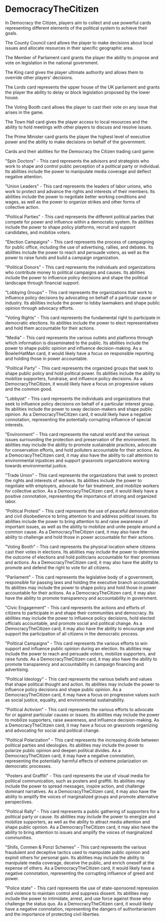 # DemocracyTheCitizen

In Democracy the Citizen, players aim to collect and use powerful cards representing different elements of the political system to achieve their goals. 

The County Council card allows the player to make decisions about local issues and allocate resources in their specific geographic area. 

The Member of Parliament card grants the player the ability to propose and vote on legislation in the national government. 

The King card gives the player ultimate authority and allows them to override other players' decisions. 

The Lords card represents the upper house of the UK parliament and grants the player the ability to delay or block legislation proposed by the lower house. 

The Voting Booth card allows the player to cast their vote on any issue that arises in the game. 

The Town Hall card gives the player access to local resources and the ability to hold meetings with other players to discuss and resolve issues. 

The Prime Minister card grants the player the highest level of executive power and the ability to make decisions on behalf of the government.


Cards and their abilities for the Democracy the Citizen trading card game:

"Spin Doctors" - This card represents the advisors and strategists who work to shape and control public perception of a political party or individual. Its abilities include the power to manipulate media coverage and deflect negative attention.

"Union Leaders" - This card represents the leaders of labor unions, who work to protect and advance the rights and interests of their members. Its abilities include the power to negotiate better working conditions and wages, as well as the power to organize strikes and other forms of collective action.

"Political Parties" - This card represents the different political parties that compete for power and influence within a democratic system. Its abilities include the power to shape policy platforms, recruit and support candidates, and mobilize voters.

"Election Campaigns" - This card represents the process of campaigning for public office, including the use of advertising, rallies, and debates. Its abilities include the power to reach and persuade voters, as well as the power to raise funds and build a campaign organization.

"Political Donors" - This card represents the individuals and organizations who contribute money to political campaigns and causes. Its abilities include the power to influence policy decisions and shape the political landscape through financial support.

"Lobbying Groups" - This card represents the organizations that work to influence policy decisions by advocating on behalf of a particular cause or industry. Its abilities include the power to lobby lawmakers and shape public opinion through advocacy efforts.

"Voting Rights" - This card represents the fundamental right to participate in democratic elections. Its abilities include the power to elect representatives and hold them accountable for their actions.

"Media" - This card represents the various outlets and platforms through which information is disseminated to the public. Its abilities include the power to shape public opinion and influence decision-making. As a BowlerHatMan card, it would likely have a focus on responsible reporting and holding those in power accountable.

"Political Party" - This card represents the organized groups that seek to shape public policy and hold political power. Its abilities include the ability to mobilize supporters, fundraise, and influence policy decisions. As a DemocracyTheCitizen, it would likely have a focus on progressive values and the common good.

"Lobbyist" - This card represents the individuals and organizations that seek to influence policy decisions on behalf of a particular interest group. Its abilities include the power to sway decision-makers and shape public opinion. As a DemocracyTheCitizen card, it would likely have a negative connotation, representing the potentially corrupting influence of special interests.

"Environment" - This card represents the natural world and the various issues surrounding the protection and preservation of the environment. Its abilities may include the ability to promote sustainable practices, advocate for conservation efforts, and hold polluters accountable for their actions. As a DemocracyTheCitizen card, it may also have the ability to call attention to environmental injustices and support grassroots organizations working towards environmental justice.

"Trade Union" - This card represents the organizations that seek to protect the rights and interests of workers. Its abilities include the power to negotiate with employers, advocate for fair treatment, and mobilize workers for collective action. As a DemocracyTheCitizen card, it would likely have a positive connotation, representing the importance of strong and organized labor.

"Political Protest" - This card represents the use of peaceful demonstration and civil disobedience to bring attention to and address political issues. Its abilities include the power to bring attention to and raise awareness of important issues, as well as the ability to mobilize and unite people around a common cause. As a DemocracyTheCitizen card, it may also have the ability to challenge and hold those in power accountable for their actions.

"Voting Booth" - This card represents the physical location where citizens cast their votes in elections. Its abilities may include the power to determine the outcome of elections and hold politicians accountable for their promises and actions. As a DemocracyTheCitizen card, it may also have the ability to promote and defend the right to vote for all citizens.

"Parliament" - This card represents the legislative body of a government, responsible for passing laws and holding the executive branch accountable. Its abilities may include the power to shape policy and hold those in power accountable for their actions. As a DemocracyTheCitizen card, it may also have the ability to promote transparency and accountability in government.

"Civic Engagement" - This card represents the actions and efforts of citizens to participate in and shape their communities and democracy. Its abilities may include the power to influence policy decisions, hold elected officials accountable, and promote social and political change. As a DemocracyTheCitizen card, it may also have the ability to encourage and support the participation of all citizens in the democratic process.

"Political Campaigns" - This card represents the various efforts to win support and influence public opinion during an election. Its abilities may include the power to reach and persuade voters, mobilize supporters, and raise funds. As a DemocracyTheCitizen card, it may also have the ability to promote transparency and accountability in campaign financing and advertising.

"Political Ideology" - This card represents the various beliefs and values that shape political thought and action. Its abilities may include the power to influence policy decisions and shape public opinion. As a DemocracyTheCitizen card, it may have a focus on progressive values such as social justice, equality, and environmental sustainability.

"Political Activism" - This card represents the various efforts to advocate for or against particular causes or issues. Its abilities may include the power to mobilize supporters, raise awareness, and influence decision-making. As a DemocracyTheCitizen card, it may have a focus on grassroots organizing and advocating for social and political change.

"Political Polarization" - This card represents the increasing divide between political parties and ideologies. Its abilities may include the power to polarize public opinion and deepen political divides. As a DemocracyTheCitizen card, it may have a negative connotation, representing the potentially harmful effects of extreme polarization on democratic processes.

"Posters and Graffiti" - This card represents the use of visual media for political communication, such as posters and graffiti. Its abilities may include the power to spread messages, inspire action, and challenge dominant narratives. As a DemocracyTheCitizen card, it may also have the ability to amplify the voices of marginalized groups and promote alternative perspectives.

"Political Rally" - This card represents a public gathering of supporters for a political party or cause. Its abilities may include the power to energize and mobilize supporters, as well as the ability to attract media attention and shape public opinion. As a DemocracyTheCitizen card, it may also have the ability to bring attention to issues and amplify the voices of marginalized communities.

"Shills, Conmen & Ponzi Schemes" - This card represents the various fraudulent and deceptive tactics used to manipulate public opinion and exploit others for personal gain. Its abilities may include the ability to manipulate media coverage, deceive the public, and enrich oneself at the expense of others. As a DemocracyTheCitizen card, it would likely have a negative connotation, representing the corrupting influence of greed and power.

"Police state" - This card represents the use of state-sponsored repression and violence to maintain control and suppress dissent. Its abilities may include the power to intimidate, arrest, and use force against those who challenge the status quo. As a DemocracyTheCitizen card, it would likely have a negative connotation, representing the dangers of authoritarianism and the importance of protecting civil liberties.

